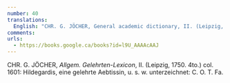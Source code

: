 ```yaml
---
number: 40
translations:
  English: "CHR. G. JÖCHER, General academic dictionary, II. (Leipzig, 1750. 4to.) col. 1601: St. Hildegard, an educated abbess, etc., signed: C. O. T. Fa. [Trans. J. Bock]"
comments:
urls:
  - https://books.google.ca/books?id=l9U_AAAAcAAJ
---
```


CHR. G. JÖCHER, <em>Allgem. Gelehrten-Lexicon</em>, II. (Leipzig, 1750. 4to.) col. 1601: Hildegardis, eine gelehrte Aebtissin, u. s. w. unterzeichnet: C. O. T. Fa.
